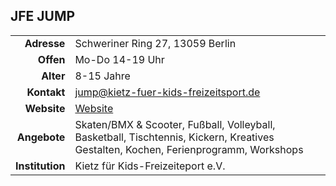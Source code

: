 ## JFE JUMP

|||
-:|:-
**Adresse** |     Schweriner Ring 27, 13059 Berlin
**Offen** |       Mo-Do 14-19 Uhr
**Alter** |       8-15 Jahre
**Kontakt** |     [jump@kietz-fuer-kids-freizeitsport.de](mailto:jump@kietz-fuer-kids-freizeitsport.de)
**Website** |    <a target="_blank" href="http://jump.kietz-fuer-kids-freizeitsport.de/">Website</a>
**Angebote** |    Skaten/BMX & Scooter, Fußball, Volleyball, Basketball, Tischtennis, Kickern, Kreatives Gestalten, Kochen, Ferienprogramm, Workshops                   
**Institution** | Kietz für Kids-Freizeiteport e.V.

<div id="gmap"></div>
<script>window.onload = showMap()</script>

